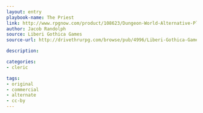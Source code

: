 ```yaml
---
layout: entry
playbook-name: The Priest
link: http://www.rpgnow.com/product/108623/Dungeon-World-Alternative-Playbooks
author: Jacob Randolph
source: Liberi Gothica Games
source-url: http://drivethrurpg.com/browse/pub/4996/Liberi-Gothica-Games

description:

categories:
- cleric

tags:
- original
- commercial
- alternate
- cc-by
---
```

